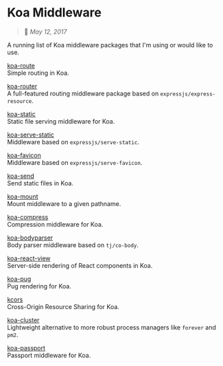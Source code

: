 # Koa Middleware
> :calendar: *May 12, 2017*

A running list of Koa middleware packages that I'm using or would like to use.  

[koa-route](https://github.com/koajs/route)  
Simple routing in Koa.  

[koa-router](https://github.com/alexmingoia/koa-router)  
A full-featured routing middleware package based on `expressjs/express-resource`.  

[koa-static](https://github.com/koajs/static)  
Static file serving middleware for Koa.  

[koa-serve-static](https://github.com/koa-modules/serve-static)  
Middleware based on `expressjs/serve-static`.  

[koa-favicon](https://github.com/koajs/favicon)  
Middleware based on `expressjs/serve-favicon`.

[koa-send](https://github.com/koajs/send)  
Send static files in Koa.  

[koa-mount](https://github.com/koajs/mount)  
Mount middleware to a given pathname.  

[koa-compress](https://github.com/koajs/compress)  
Compression middleware for Koa.  

[koa-bodyparser](https://github.com/koajs/bodyparser)  
Body parser middleware based on `tj/co-body`.  

[koa-react-view](https://github.com/koajs/react-view)  
Server-side rendering of React components in Koa.  

[koa-pug](https://github.com/chrisyip/koa-pug)  
Pug rendering for Koa.  

[kcors](https://github.com/koajs/cors)  
Cross-Origin Resource Sharing for Koa.  

[koa-cluster](https://www.npmjs.com/package/koa-cluster)  
Lightweight alternative to more robust process managers like `forever` and `pm2`.  

[koa-passport](https://github.com/rkusa/koa-passport)  
Passport middleware for Koa.  
